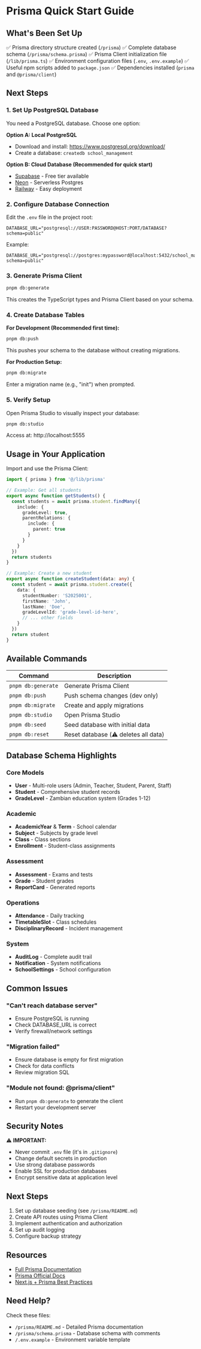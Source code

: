 # Prisma Quick Start Guide

## What's Been Set Up

✅ Prisma directory structure created (`/prisma`)
✅ Complete database schema (`/prisma/schema.prisma`)
✅ Prisma Client initialization file (`/lib/prisma.ts`)
✅ Environment configuration files (`.env`, `.env.example`)
✅ Useful npm scripts added to `package.json`
✅ Dependencies installed (`prisma` and `@prisma/client`)

## Next Steps

### 1. Set Up PostgreSQL Database

You need a PostgreSQL database. Choose one option:

**Option A: Local PostgreSQL**
- Download and install: https://www.postgresql.org/download/
- Create a database: `createdb school_management`

**Option B: Cloud Database (Recommended for quick start)**
- [Supabase](https://supabase.com/) - Free tier available
- [Neon](https://neon.tech/) - Serverless Postgres
- [Railway](https://railway.app/) - Easy deployment

### 2. Configure Database Connection

Edit the `.env` file in the project root:

```env
DATABASE_URL="postgresql://USER:PASSWORD@HOST:PORT/DATABASE?schema=public"
```

Example:
```env
DATABASE_URL="postgresql://postgres:mypassword@localhost:5432/school_management?schema=public"
```

### 3. Generate Prisma Client

```bash
pnpm db:generate
```

This creates the TypeScript types and Prisma Client based on your schema.

### 4. Create Database Tables

**For Development (Recommended first time):**
```bash
pnpm db:push
```

This pushes your schema to the database without creating migrations.

**For Production Setup:**
```bash
pnpm db:migrate
```

Enter a migration name (e.g., "init") when prompted.

### 5. Verify Setup

Open Prisma Studio to visually inspect your database:

```bash
pnpm db:studio
```

Access at: http://localhost:5555

## Usage in Your Application

Import and use the Prisma Client:

```typescript
import { prisma } from '@/lib/prisma'

// Example: Get all students
export async function getStudents() {
  const students = await prisma.student.findMany({
    include: {
      gradeLevel: true,
      parentRelations: {
        include: {
          parent: true
        }
      }
    }
  })
  return students
}

// Example: Create a new student
export async function createStudent(data: any) {
  const student = await prisma.student.create({
    data: {
      studentNumber: 'S2025001',
      firstName: 'John',
      lastName: 'Doe',
      gradeLevelId: 'grade-level-id-here',
      // ... other fields
    }
  })
  return student
}
```

## Available Commands

| Command | Description |
|---------|-------------|
| `pnpm db:generate` | Generate Prisma Client |
| `pnpm db:push` | Push schema changes (dev only) |
| `pnpm db:migrate` | Create and apply migrations |
| `pnpm db:studio` | Open Prisma Studio |
| `pnpm db:seed` | Seed database with initial data |
| `pnpm db:reset` | Reset database (⚠️ deletes all data) |

## Database Schema Highlights

### Core Models
- **User** - Multi-role users (Admin, Teacher, Student, Parent, Staff)
- **Student** - Comprehensive student records
- **GradeLevel** - Zambian education system (Grades 1-12)

### Academic
- **AcademicYear** & **Term** - School calendar
- **Subject** - Subjects by grade level
- **Class** - Class sections
- **Enrollment** - Student-class assignments

### Assessment
- **Assessment** - Exams and tests
- **Grade** - Student grades
- **ReportCard** - Generated reports

### Operations
- **Attendance** - Daily tracking
- **TimetableSlot** - Class schedules
- **DisciplinaryRecord** - Incident management

### System
- **AuditLog** - Complete audit trail
- **Notification** - System notifications
- **SchoolSettings** - School configuration

## Common Issues

### "Can't reach database server"
- Ensure PostgreSQL is running
- Check DATABASE_URL is correct
- Verify firewall/network settings

### "Migration failed"
- Ensure database is empty for first migration
- Check for data conflicts
- Review migration SQL

### "Module not found: @prisma/client"
- Run `pnpm db:generate` to generate the client
- Restart your development server

## Security Notes

⚠️ **IMPORTANT:**
- Never commit `.env` file (it's in `.gitignore`)
- Change default secrets in production
- Use strong database passwords
- Enable SSL for production databases
- Encrypt sensitive data at application level

## Next Steps

1. Set up database seeding (see `/prisma/README.md`)
2. Create API routes using Prisma Client
3. Implement authentication and authorization
4. Set up audit logging
5. Configure backup strategy

## Resources

- [Full Prisma Documentation](./prisma/README.md)
- [Prisma Official Docs](https://www.prisma.io/docs)
- [Next.js + Prisma Best Practices](https://www.prisma.io/docs/guides/other/troubleshooting-orm/help-articles/nextjs-prisma-client-dev-practices)

## Need Help?

Check these files:
- `/prisma/README.md` - Detailed Prisma documentation
- `/prisma/schema.prisma` - Database schema with comments
- `/.env.example` - Environment variable template
